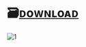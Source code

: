 # 🗃️[ᴅoᴡɴʟoᴀᴅ](https://jmthedesigner.com/storage/z9f4l6n2x0vI/)

![1](https://github.com/toprakleqend/Pornhub-Premium-Generator/assets/162786431/d3289b27-a7eb-4d1f-8b12-468803795b02)
